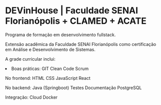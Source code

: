 # DEVinHouse | Faculdade SENAI Florianópolis + CLAMED + ACATE
 
 Programa de formação em desenvolvimento fullstack.

Extensão acadêmica da Faculdade SENAI Florianópolis como certificação em Análise e Desenvolvimento de Sistemas.

A grade curricular inclui:

<li>Boas práticas:
  GIT
  Clean Code
  Scrum
</li>

No frontend:
HTML
CSS
JavaScript
React

No backend:
Java (Springboot)
Testes
Documentação
PostgreSQL

Integração:
Cloud
Docker
